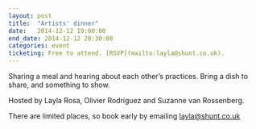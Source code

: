 ```yaml
---
layout: post
title:  "Artists' dinner"
date:   2014-12-12 19:00:00
end_date: 2014-12-12 20:30:00
categories: event
ticketing: Free to attend. [RSVP](mailto:layla@shunt.co.uk).
---
```

Sharing a meal and hearing about each other’s practices. Bring a dish to share, and something to show.

Hosted by Layla Rosa, Olivier Rodriguez and Suzanne van Rossenberg.

There are limited places, so book early by emailing [layla@shunt.co.uk][email-link]

[email-link]:      mailto:layla@shunt.co.uk
